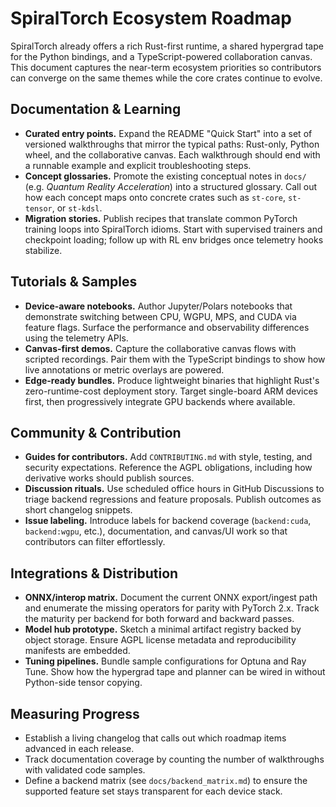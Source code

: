 # SpiralTorch Ecosystem Roadmap

SpiralTorch already offers a rich Rust-first runtime, a shared hypergrad tape for the Python bindings, and a TypeScript-powered collaboration canvas. This document captures the near-term ecosystem priorities so contributors can converge on the same themes while the core crates continue to evolve.

## Documentation & Learning
- **Curated entry points.** Expand the README "Quick Start" into a set of versioned walkthroughs that mirror the typical paths: Rust-only, Python wheel, and the collaborative canvas. Each walkthrough should end with a runnable example and explicit troubleshooting steps.
- **Concept glossaries.** Promote the existing conceptual notes in `docs/` (e.g. _Quantum Reality Acceleration_) into a structured glossary. Call out how each concept maps onto concrete crates such as `st-core`, `st-tensor`, or `st-kdsl`.
- **Migration stories.** Publish recipes that translate common PyTorch training loops into SpiralTorch idioms. Start with supervised trainers and checkpoint loading; follow up with RL env bridges once telemetry hooks stabilize.

## Tutorials & Samples
- **Device-aware notebooks.** Author Jupyter/Polars notebooks that demonstrate switching between CPU, WGPU, MPS, and CUDA via feature flags. Surface the performance and observability differences using the telemetry APIs.
- **Canvas-first demos.** Capture the collaborative canvas flows with scripted recordings. Pair them with the TypeScript bindings to show how live annotations or metric overlays are powered.
- **Edge-ready bundles.** Produce lightweight binaries that highlight Rust's zero-runtime-cost deployment story. Target single-board ARM devices first, then progressively integrate GPU backends where available.

## Community & Contribution
- **Guides for contributors.** Add `CONTRIBUTING.md` with style, testing, and security expectations. Reference the AGPL obligations, including how derivative works should publish sources.
- **Discussion rituals.** Use scheduled office hours in GitHub Discussions to triage backend regressions and feature proposals. Publish outcomes as short changelog snippets.
- **Issue labeling.** Introduce labels for backend coverage (`backend:cuda`, `backend:wgpu`, etc.), documentation, and canvas/UI work so that contributors can filter effortlessly.

## Integrations & Distribution
- **ONNX/interop matrix.** Document the current ONNX export/ingest path and enumerate the missing operators for parity with PyTorch 2.x. Track the maturity per backend for both forward and backward passes.
- **Model hub prototype.** Sketch a minimal artifact registry backed by object storage. Ensure AGPL license metadata and reproducibility manifests are embedded.
- **Tuning pipelines.** Bundle sample configurations for Optuna and Ray Tune. Show how the hypergrad tape and planner can be wired in without Python-side tensor copying.

## Measuring Progress
- Establish a living changelog that calls out which roadmap items advanced in each release.
- Track documentation coverage by counting the number of walkthroughs with validated code samples.
- Define a backend matrix (see `docs/backend_matrix.md`) to ensure the supported feature set stays transparent for each device stack.

